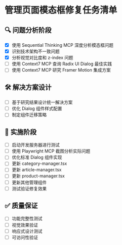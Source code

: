 # 管理页面模态框修复任务清单

## 🔍 问题分析阶段
- [x] 使用 Sequential Thinking MCP 深度分析模态框问题
- [x] 识别技术架构不一致问题
- [x] 分析视觉对比度和 z-index 问题
- [ ] 使用 Context7 MCP 查询 Radix UI Dialog 最佳实践
- [ ] 使用 Context7 MCP 研究 Framer Motion 集成方案

## 🛠️ 解决方案设计
- [ ] 基于研究结果设计统一解决方案
- [ ] 优化 Dialog 组件样式配置
- [ ] 制定组件迁移策略

## 🎯 实施阶段
- [ ] 启动开发服务器进行测试
- [ ] 使用 Playwright MCP 截图分析实际问题
- [ ] 优化标准 Dialog 组件实现
- [ ] 更新 category-manager.tsx
- [ ] 更新 article-manager.tsx  
- [ ] 更新 product-manager.tsx
- [ ] 更新其他管理组件
- [ ] 测试验证修复效果

## ✅ 质量保证
- [ ] 功能完整性测试
- [ ] 视觉效果验证
- [ ] 响应式设计测试
- [ ] 可访问性验证
